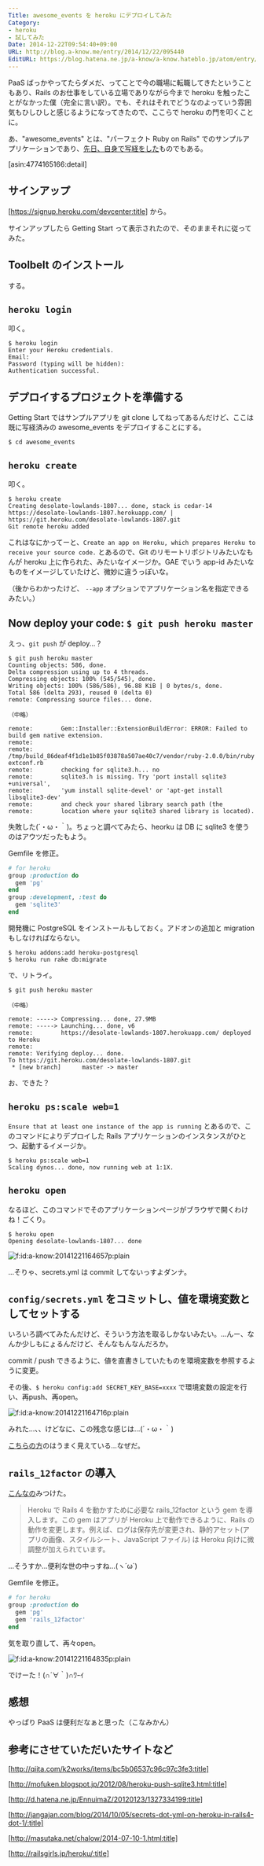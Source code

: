 ```yaml
---
Title: awesome_events を heroku にデプロイしてみた
Category:
- heroku
- 試してみた
Date: 2014-12-22T09:54:40+09:00
URL: http://blog.a-know.me/entry/2014/12/22/095440
EditURL: https://blog.hatena.ne.jp/a-know/a-know.hateblo.jp/atom/entry/8454420450077667894
---
```


PaaS ばっかやってたらダメだ、ってことで今の職場に転職してきたということもあり、Rails のお仕事をしている立場でありながら今まで heroku を触ったことがなかった僕（完全に言い訳）。でも、それはそれでどうなのよっていう雰囲気もひしひしと感じるようになってきたので、ここらで heroku の門を叩くことに。

あ、"awesome_events" とは、"パーフェクト Ruby on Rails" でのサンプルアプリケーションであり、[先日、自身で写経をした](http://blog.a-know.me/entry/2014/11/03/152518)ものでもある。



[asin:4774165166:detail]



## サインアップ
[https://signup.heroku.com/devcenter:title] から。

サインアップしたら Getting Start って表示されたので、そのままそれに従ってみた。

## Toolbelt のインストール
する。

## `heroku login`
叩く。

```
$ heroku login
Enter your Heroku credentials.
Email: 
Password (typing will be hidden): 
Authentication successful.
```

## デプロイするプロジェクトを準備する
Getting Start ではサンプルアプリを git clone してねってあるんだけど、ここは既に写経済みの awesome_events をデプロイすることにする。

```
$ cd awesome_events
```

## `heroku create`
叩く。

```
$ heroku create
Creating desolate-lowlands-1807... done, stack is cedar-14
https://desolate-lowlands-1807.herokuapp.com/ | https://git.heroku.com/desolate-lowlands-1807.git
Git remote heroku added
```

これはなにかってーと、`Create an app on Heroku, which prepares Heroku to receive your source code.` とあるので、Git のリモートリポジトリみたいなもんが heroku 上に作られた、みたいなイメージか。GAE でいう app-id みたいなものをイメージしていたけど、微妙に違うっぽいな。

（後からわかったけど、 `--app` オプションでアプリケーション名を指定できるみたい。）

## Now deploy your code: `$ git push heroku master`
えっ、`git push` が deploy...？

```
$ git push heroku master
Counting objects: 586, done.
Delta compression using up to 4 threads.
Compressing objects: 100% (545/545), done.
Writing objects: 100% (586/586), 96.88 KiB | 0 bytes/s, done.
Total 586 (delta 293), reused 0 (delta 0)
remote: Compressing source files... done.

（中略）

remote:        Gem::Installer::ExtensionBuildError: ERROR: Failed to build gem native extension.
remote:        
remote:        /tmp/build_86deaf4f1d1e1b85f03878a507ae40c7/vendor/ruby-2.0.0/bin/ruby extconf.rb
remote:        checking for sqlite3.h... no
remote:        sqlite3.h is missing. Try 'port install sqlite3 +universal',
remote:        'yum install sqlite-devel' or 'apt-get install libsqlite3-dev'
remote:        and check your shared library search path (the
remote:        location where your sqlite3 shared library is located).
```

失敗した(´・ω・｀)。ちょっと調べてみたら、heorku は DB に sqlite3 を使うのはアウツだったもよう。

Gemfile を修正。

```ruby
# for heroku
group :production do
  gem 'pg'
end
group :development, :test do
  gem 'sqlite3'
end
```

開発機に PostgreSQL をインストールもしておく。アドオンの追加と migration もしなければならない。

```
$ heroku addons:add heroku-postgresql
$ heroku run rake db:migrate
```

で、リトライ。

```
$ git push heroku master

（中略）

remote: -----> Compressing... done, 27.9MB
remote: -----> Launching... done, v6
remote:        https://desolate-lowlands-1807.herokuapp.com/ deployed to Heroku
remote: 
remote: Verifying deploy... done.
To https://git.heroku.com/desolate-lowlands-1807.git
 * [new branch]      master -> master
```

お、できた？

## `heroku ps:scale web=1`
`Ensure that at least one instance of the app is running` とあるので、このコマンドによりデプロイした Rails アプリケーションのインスタンスがひとつ、起動するイメージか。

```
$ heroku ps:scale web=1
Scaling dynos... done, now running web at 1:1X.
```

## `heroku open`
なるほど、このコマンドでそのアプリケーションページがブラウザで開くわけね！ごくり。

```
$ heroku open          
Opening desolate-lowlands-1807... done
```

<p><span itemscope itemtype="http://schema.org/Photograph"><img src="http://cdn-ak.f.st-hatena.com/images/fotolife/a/a-know/20141221/20141221164657.png" alt="f:id:a-know:20141221164657p:plain" title="f:id:a-know:20141221164657p:plain" class="hatena-fotolife" itemprop="image"></span></p>


...そりゃ、secrets.yml は commit してないっすよダンナ。

## `config/secrets.yml` をコミットし、値を環境変数としてセットする
いろいろ調べてみたんだけど、そういう方法を取るしかないみたい。...んー、なんか少しもにょるんだけど、そんなもんなんだろか。

commit / push できるように、値を直書きしていたものを環境変数を参照するように変更。

その後、`$ heroku config:add SECRET_KEY_BASE=xxxx` で環境変数の設定を行い、再push、再open。

<p><span itemscope itemtype="http://schema.org/Photograph"><img src="http://cdn-ak.f.st-hatena.com/images/fotolife/a/a-know/20141221/20141221164716.png" alt="f:id:a-know:20141221164716p:plain" title="f:id:a-know:20141221164716p:plain" class="hatena-fotolife" itemprop="image"></span></p>


みれた...、、けどなに、この残念な感じは...(´・ω・｀)

[こちらの方](http://masutaka.net/chalow/2014-07-10-1.html)のはうまく見えている...なぜだ。

## `rails_12factor` の導入

[こんなの](http://railsgirls.jp/heroku/)みつけた。

> Heroku で Rails 4 を動かすために必要な rails_12factor という gem を導入します。この gem はアプリが Heroku 上で動作できるように、Rails の動作を変更します。例えば、ログは保存先が変更され、静的アセット(アプリの画像、スタイルシート、JavaScript ファイル) は Heroku 向けに微調整が加えられています。


 ...そうすか...便利な世の中っすね...(ヽ´ω`)

Gemfile を修正。

```ruby
# for heroku
group :production do
  gem 'pg'
  gem 'rails_12factor'
end
```

気を取り直して、再々open。

<p><span itemscope itemtype="http://schema.org/Photograph"><img src="http://cdn-ak.f.st-hatena.com/images/fotolife/a/a-know/20141221/20141221164835.png" alt="f:id:a-know:20141221164835p:plain" title="f:id:a-know:20141221164835p:plain" class="hatena-fotolife" itemprop="image"></span></p>



でけーた！(∩´∀｀)∩ﾜｰｲ

## 感想
やっぱり PaaS は便利だなぁと思った（こなみかん）


## 参考にさせていただいたサイトなど
[http://qiita.com/k2works/items/bc5b06537c96c97c3fe3:title]

[http://mofuken.blogspot.jp/2012/08/heroku-push-sqlite3.html:title]

[http://d.hatena.ne.jp/EnnuimaZ/20120123/1327334199:title]

[http://jangajan.com/blog/2014/10/05/secrets-dot-yml-on-heroku-in-rails4-dot-1/:title]

[http://masutaka.net/chalow/2014-07-10-1.html:title]

[http://railsgirls.jp/heroku/:title]
